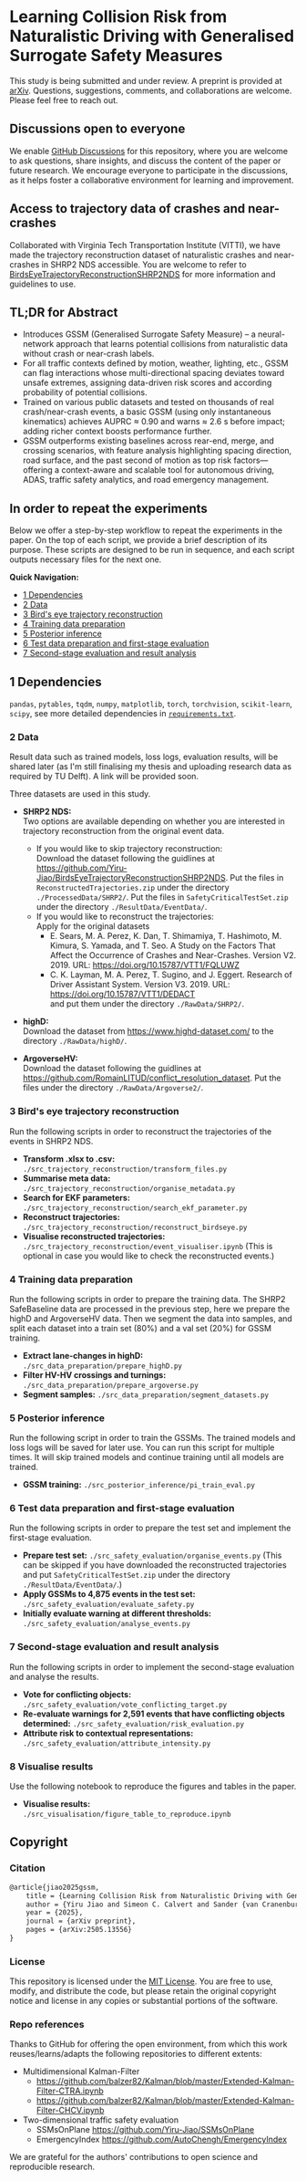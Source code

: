 # Learning Collision Risk from Naturalistic Driving with Generalised Surrogate Safety Measures
This study is being submitted and under review. A preprint is provided at [arXiv](https://arxiv.org/abs/2505.13556). Questions, suggestions, comments, and collaborations are welcome. Please feel free to reach out.

<!-- ## Directory of dynamic figures
Dynamic visualisations in this paper are saved in the folder [`./ResultData/DynamicFigures/`](ResultData/DynamicFigures/). Below we present the example in Figure 7 of a conflict 

<p align="center">
  <img src="ResultData/DynamicFigures/Figure7/Figure7.gif" alt="animated" width="75%" height="75%"/>
</p>
 -->

## Discussions open to everyone
We enable [GitHub Discussions](https://github.com/Yiru-Jiao/GSSM/discussions) for this repository, where you are welcome to ask questions, share insights, and discuss the content of the paper or future research. We encourage everyone to participate in the discussions, as it helps foster a collaborative environment for learning and improvement.

## Access to trajectory data of crashes and near-crashes
Collaborated with Virginia Tech Transportation Institute (VITTI), we have made the trajectory reconstruction dataset of naturalistic crashes and near-crashes in SHRP2 NDS accessible. You are welcome to refer to [BirdsEyeTrajectoryReconstructionSHRP2NDS](https://github.com/Yiru-Jiao/BirdsEyeTrajectoryReconstructionSHRP2NDS) for more information and guidelines to use.

## TL;DR for Abstract
- Introduces GSSM (Generalised Surrogate Safety Measure) – a neural-network approach that learns potential collisions from naturalistic data without crash or near-crash labels.
- For all traffic contexts defined by motion, weather, lighting, etc., GSSM can flag interactions whose multi-directional spacing deviates toward unsafe extremes, assigning data-driven risk scores and according probability of potential collisions.
- Trained on various public datasets and tested on thousands of real crash/near-crash events, a basic GSSM (using only instantaneous kinematics) achieves AUPRC ≈ 0.90 and warns ≈ 2.6 s before impact; adding richer context boosts performance further.
- GSSM outperforms existing baselines across rear-end, merge, and crossing scenarios, with feature analysis highlighting spacing direction, road surface, and the past second of motion as top risk factors—offering a context-aware and scalable tool for autonomous driving, ADAS, traffic safety analytics, and road emergency management.

## In order to repeat the experiments
Below we offer a step-by-step workflow to repeat the experiments in the paper. On the top of each script, we provide a brief description of its purpose. These scripts are designed to be run in sequence, and each script outputs necessary files for the next one.

**Quick Navigation:**
- [1 Dependencies](#1-dependencies)
- [2 Data](#2-data)
- [3 Bird's eye trajectory reconstruction](#3-birds-eye-trajectory-reconstruction)
- [4 Training data preparation](#training-data-preparation)
- [5 Posterior inference](#posterior-inference)
- [6 Test data preparation and first-stage evaluation](#test-data-preparation-and-first-stage-evaluation)
- [7 Second-stage evaluation and result analysis](#second-stage-evaluation-and-result-analysis)

## 1 Dependencies
`pandas`, `pytables`, `tqdm`, `numpy`, `matplotlib`, `torch`, `torchvision`, `scikit-learn`, `scipy`, see more detailed dependencies in [`requirements.txt`](requirements.txt).

### 2 Data
Result data such as trained models, loss logs, evaluation results, will be shared later (as I'm still finalising my thesis and uploading research data as required by TU Delft). A link will be provided soon.

Three datasets are used in this study.
- **SHRP2 NDS:**  
  Two options are available depending on whether you are interested in trajectory reconstruction from the original event data.
  - If you would like to skip trajectory reconstruction:  
    Download the dataset following the guidlines at https://github.com/Yiru-Jiao/BirdsEyeTrajectoryReconstructionSHRP2NDS. Put the files in `ReconstructedTrajectories.zip` under the directory `./ProcessedData/SHRP2/`. Put the files in `SafetyCriticalTestSet.zip` under the directory `./ResultData/EventData/`.
  - If you would like to reconstruct the trajectories:  
    Apply for the original datasets 
    - E. Sears, M. A. Perez, K. Dan, T. Shimamiya, T. Hashimoto, M. Kimura, S. Yamada, and T. Seo. A Study on the Factors That Affect the Occurrence of Crashes and Near-Crashes. Version V2. 2019. URL: https://doi.org/10.15787/VTT1/FQLUWZ
    - C. K. Layman, M. A. Perez, T. Sugino, and J. Eggert. Research of Driver Assistant System. Version V3. 2019. URL: https://doi.org/10.15787/VTT1/DEDACT  
    and put them under the directory `./RawData/SHRP2/`.  

- **highD:**  
  Download the dataset from https://www.highd-dataset.com/ to the directory `./RawData/highD/`.
- **ArgoverseHV:**  
  Download the dataset following the guidlines at https://github.com/RomainLITUD/conflict_resolution_dataset. Put the files under the directory `./RawData/Argoverse2/`.

### 3 Bird's eye trajectory reconstruction
Run the following scripts in order to reconstruct the trajectories of the events in SHRP2 NDS. 
- **Transform .xlsx to .csv:** `./src_trajectory_reconstruction/transform_files.py`
- **Summarise meta data:** `./src_trajectory_reconstruction/organise_metadata.py`
- **Search for EKF parameters:** `./src_trajectory_reconstruction/search_ekf_parameter.py`
- **Reconstruct trajectories:** `./src_trajectory_reconstruction/reconstruct_birdseye.py`
- **Visualise reconstructed trajectories:** `./src_trajectory_reconstruction/event_visualiser.ipynb` (This is optional in case you would like to check the reconstructed events.)

### 4 Training data preparation
Run the following scripts in order to prepare the training data. The SHRP2 SafeBaseline data are processed in the previous step, here we prepare the highD and ArgoverseHV data. Then we segment the data into samples, and split each dataset into a train set (80%) and a val set (20%) for GSSM training.
- **Extract lane-changes in highD:** `./src_data_preparation/prepare_highD.py`
- **Filter HV-HV crossings and turnings:** `./src_data_preparation/prepare_argoverse.py`
- **Segment samples:** `./src_data_preparation/segment_datasets.py`

### 5 Posterior inference
Run the following script in order to train the GSSMs. The trained models and loss logs will be saved for later use. You can run this script for multiple times. It will skip trained models and continue training until all models are trained.
- **GSSM training:** `./src_posterior_inference/pi_train_eval.py`

### 6 Test data preparation and first-stage evaluation
Run the following scripts in order to prepare the test set and implement the first-stage evaluation.
- **Prepare test set:** `./src_safety_evaluation/organise_events.py` (This can be skipped if you have downloaded the reconstructed trajectories and put `SafetyCriticalTestSet.zip` under the directory `./ResultData/EventData/`.)
- **Apply GSSMs to 4,875 events in the test set:** `./src_safety_evaluation/evaluate_safety.py`
- **Initially evaluate warning at different thresholds:** `./src_safety_evaluation/analyse_events.py`

### 7 Second-stage evaluation and result analysis
Run the following scripts in order to implement the second-stage evaluation and analyse the results.
- **Vote for conflicting objects:** `./src_safety_evaluation/vote_conflicting_target.py`
- **Re-evaluate warnings for 2,591 events that have conflicting objects determined:** `./src_safety_evaluation/risk_evaluation.py`
- **Attribute risk to contextual representations:** `./src_safety_evaluation/attribute_intensity.py`

### 8 Visualise results
Use the following notebook to reproduce the figures and tables in the paper.
- **Visualise results:** `./src_visualisation/figure_table_to_reproduce.ipynb`


## Copyright

### Citation
```latex
@article{jiao2025gssm,
    title = {Learning Collision Risk from Naturalistic Driving with Generalised Surrogate Safety Measures},
    author = {Yiru Jiao and Simeon C. Calvert and Sander {van Cranenburgh} and Hans {van Lint}},
    year = {2025},
    journal = {arXiv preprint},
    pages = {arXiv:2505.13556}
}
```

### License
This repository is licensed under the [MIT License](LICENSE). You are free to use, modify, and distribute the code, but please retain the original copyright notice and license in any copies or substantial portions of the software.

### Repo references
Thanks to GitHub for offering the open environment, from which this work reuses/learns/adapts the following repositories to different extents:

- Multidimensional Kalman-Filter
  - https://github.com/balzer82/Kalman/blob/master/Extended-Kalman-Filter-CTRA.ipynb
  - https://github.com/balzer82/Kalman/blob/master/Extended-Kalman-Filter-CHCV.ipynb
- Two-dimensional traffic safety evaluation
  - SSMsOnPlane https://github.com/Yiru-Jiao/SSMsOnPlane
  - EmergencyIndex https://github.com/AutoChengh/EmergencyIndex

We are grateful for the authors' contributions to open science and reproducible research.
